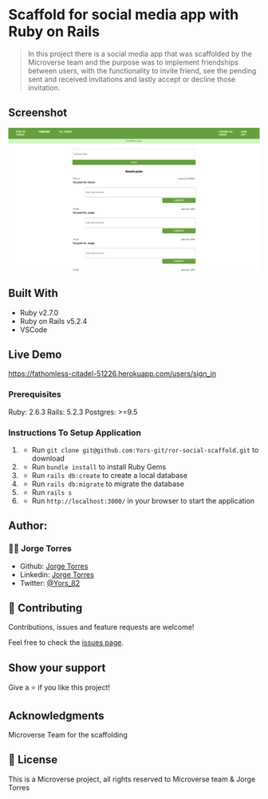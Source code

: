 # Scaffold for social media app with Ruby on Rails

>  In this project there is a social media app that was scaffolded by the Microverse team and the purpose was to implement friendships between users, with the functionality to invite friend, see the pending sent and received invitations and lastly accept or decline those invitation.

## Screenshot

![img](./app/assets/images/ScreenShot.png)

## Built With

- Ruby v2.7.0
- Ruby on Rails v5.2.4
- VSCode

## Live Demo

https://fathomless-citadel-51226.herokuapp.com/users/sign_in

### Prerequisites

Ruby: 2.6.3
Rails: 5.2.3
Postgres: >=9.5

### Instructions To Setup Application

1. - Run `git clone git@github.com:Yors-git/ror-social-scaffold.git` to download 
4. - Run `bundle install` to install Ruby Gems
6. - Run `rails db:create` to create a local database
7. - Run `rails db:migrate` to migrate the database
8. - Run `rails s`
8. - Run `http://localhost:3000/` in your browser to start the application


## Author:

### 👨‍💻 Jorge Torres

- Github: [Jorge Torres](https://github.com/Yors-git)
- Linkedin: [Jorge Torres](https://www.linkedin.com/in/jtbribiesca/)
- Twitter: [@Yors_82](https://twitter.com/Yors_82)

## 🤝 Contributing

Contributions, issues and feature requests are welcome!

Feel free to check the [issues page](issues/).

## Show your support

Give a ⭐️ if you like this project!

## Acknowledgments

Microverse Team for the scaffolding

## 📝 License

This is a Microverse project, all rights reserved to Microverse team & Jorge Torres

